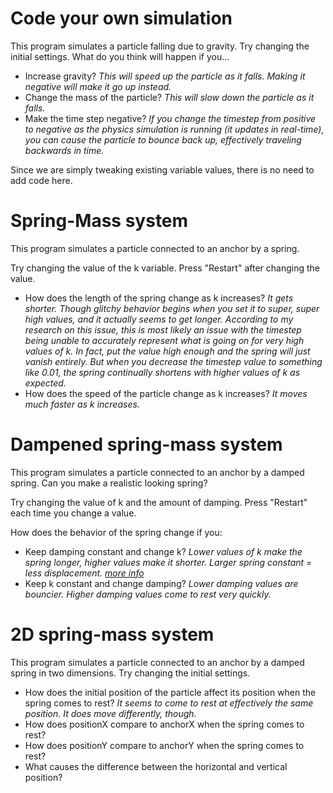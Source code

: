 # Code your own simulation

This program simulates a particle falling due to gravity. Try changing the initial settings. What do you think will happen if you...

- Increase gravity? _This will speed up the particle as it falls. Making it negative will make it go up instead._
- Change the mass of the particle? _This will slow down the particle as it falls._
- Make the time step negative? _If you change the timestep from positive to negative as the physics simulation is running (it updates in real-time), you can cause the particle to bounce back up, effectively traveling backwards in time._

Since we are simply tweaking existing variable values, there is no need to add code here.

# Spring-Mass system

This program simulates a particle connected to an anchor by a spring.

Try changing the value of the k variable. Press "Restart" after changing the value.

- How does the length of the spring change as k increases? *It gets shorter. Though glitchy behavior begins when you set it to super, super high values, and it actually seems to get longer. According to my research on this issue, this is most likely an issue with the timestep being unable to accurately represent what is going on for very high values of k. In fact, put the value high enough and the spring will just vanish entirely. But when you decrease the timestep value to something like 0.01, the spring continually shortens with higher values of k as expected.*
- How does the speed of the particle change as k increases? *It moves much faster as k increases.*

# Dampened spring-mass system

This program simulates a particle connected to an anchor by a damped spring. Can you make a realistic looking spring?

Try changing the value of k and the amount of damping. Press "Restart" each time you change a value.

How does the behavior of the spring change if you:
- Keep damping constant and change k? *Lower values of k make the spring longer, higher values make it shorter. Larger spring constant = less displacement. [more info](https://www.jamesspring.com/news/spring-constant/)*
- Keep k constant and change damping? *Lower damping values are bouncier. Higher damping values come to rest very quickly.* 

# 2D spring-mass system

This program simulates a particle connected to an anchor by a damped spring in two dimensions. Try changing the initial settings.

- How does the initial position of the particle affect its position when the spring comes to rest? *It seems to come to rest at effectively the same position. It does move differently, though.* 
- How does positionX compare to anchorX when the spring comes to rest?
- How does positionY compare to anchorY when the spring comes to rest?
- What causes the difference between the horizontal and vertical position?

